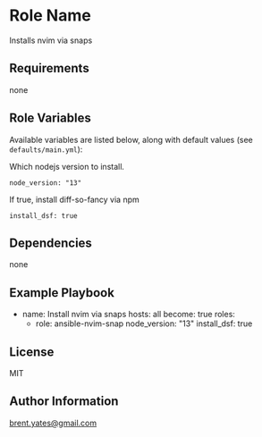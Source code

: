 Role Name
=========

Installs nvim via snaps

Requirements
------------

none

Role Variables
--------------

Available variables are listed below, along with default values (see `defaults/main.yml`):

Which nodejs version to install.

    node_version: "13"

If true, install diff-so-fancy via npm

    install_dsf: true

Dependencies
------------

none

Example Playbook
----------------

- name: Install nvim via snaps
  hosts: all
  become: true
  roles:
  - role: ansible-nvim-snap
    node_version: "13"
    install_dsf: true

License
-------

MIT

Author Information
------------------

brent.yates@gmail.com

